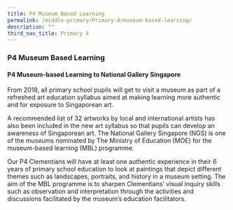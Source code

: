 ```yaml
---
title: P4 Museum Based Learning
permalink: /middle-primary/Primary-4/museum-based-learning/
description: ""
third_nav_title: Primary 4
---
```

### P4 Museum Based Learning

#### P4 Museum-based Learning to National Gallery Singapore
         

From 2018, all primary school pupils will get to visit a museum as part of a refreshed art education syllabus aimed at making learning more authentic and for exposure to Singaporean art.

A recommended list of 32 artworks by local and international artists has also been included in the new art syllabus so that pupils can develop an awareness of Singaporean art. The National Gallery Singapore (NGS) is one of the museums nominated by The Ministry of Education (MOE) for the museum-based learning (MBL) programme.

Our P4 Clementians will have at least one authentic experience in their 6 years of primary school education to look at paintings that depict different themes such as landscapes, portraits, and history in a museum setting. The aim of the MBL programme is to sharpen Clementians’ visual inquiry skills such as observation and interpretation through the activities and discussions facilitated by the museum’s education facilitators.